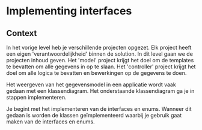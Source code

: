 # Implementing interfaces
## Context
In het vorige level heb je verschillende projecten opgezet. Elk project heeft een eigen 'verantwoordelijkheid' binnen de solution. In dit level gaan we de projecten inhoud geven. Het 'model' project krijgt het doel om de templates te bevatten om alle gegevens in op te slaan. Het 'controller' project krijgt het doel om alle logica te bevatten en bewerkingen op de gegevens te doen.

Het weergeven van het gegevensmodel in een applicatie wordt vaak gedaan met een klassendiagram. Het onderstaande klassendiagram ga je in stappen implementeren.

Je begint met het implementeren van de interfaces en enums. Wanneer dit gedaan is worden de klassen geïmplementeerd waarbij je gebruik gaat maken van de interfaces en enums.